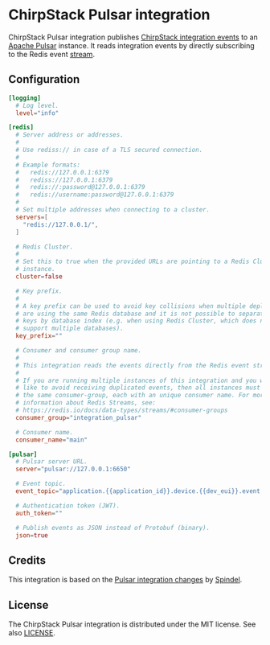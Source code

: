 # ChirpStack Pulsar integration

ChirpStack Pulsar integration publishes [ChirpStack integration events](https://www.chirpstack.io/docs/chirpstack/integrations/events.html)
to an [Apache Pulsar](https://pulsar.apache.org/) instance. It reads
integration events by directly subscribing to the Redis event [stream](https://redis.io/docs/data-types/streams/).

## Configuration

```toml
[logging]
  # Log level.
  level="info"

[redis]
  # Server address or addresses.
  #
  # Use rediss:// in case of a TLS secured connection.
  #
  # Example formats:
  #   redis://127.0.0.1:6379
  #   rediss://127.0.0.1:6379
  #   redis://:password@127.0.0.1:6379
  #   redis://username:password@127.0.0.1:6379
  #
  # Set multiple addresses when connecting to a cluster.
  servers=[
    "redis://127.0.0.1/",
  ]

  # Redis Cluster.
  #
  # Set this to true when the provided URLs are pointing to a Redis Cluster
  # instance.
  cluster=false

  # Key prefix.
  #
  # A key prefix can be used to avoid key collisions when multiple deployments
  # are using the same Redis database and it is not possible to separate
  # keys by database index (e.g. when using Redis Cluster, which does not
  # support multiple databases).
  key_prefix=""

  # Consumer and consumer group name.
  #
  # This integration reads the events directly from the Redis event stream.
  #
  # If you are running multiple instances of this integration and you would
  # like to avoid receiving duplicated events, then all instances must share
  # the same consumer-group, each with an unique consumer name. For more
  # information about Redis Streams, see:
  # https://redis.io/docs/data-types/streams/#consumer-groups
  consumer_group="integration_pulsar"

  # Consumer name.
  consumer_name="main"

[pulsar]
  # Pulsar server URL.
  server="pulsar://127.0.0.1:6650"

  # Event topic.
  event_topic="application.{{application_id}}.device.{{dev_eui}}.event.{{event}}"

  # Authentication token (JWT).
  auth_token=""

  # Publish events as JSON instead of Protobuf (binary).
  json=true
```

## Credits

This integration is based on the [Pulsar integration changes](https://github.com/netmoregroup/chirpstack/tree/pulsar)
by [Spindel](https://github.com/Spindel).

## License

The ChirpStack Pulsar integration is distributed under the MIT license. See
also [LICENSE](https://github.com/chirpstack/chirpstack-pulsar-integration/blob/master/LICENSE).
